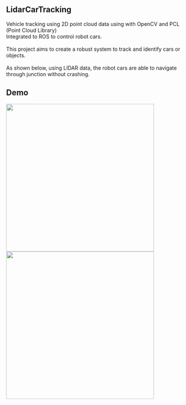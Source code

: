 ## LidarCarTracking
Vehicle tracking using 2D point cloud data using with OpenCV and PCL (Point Cloud Library) <br />
Integrated to ROS to control robot cars. <br /> 
<br />
This project aims to create a robust system to track and identify cars or objects. <br />
<br />
As shown below, using LIDAR data, the robot cars are able to navigate through junction without crashing.

## Demo
<p float="left">
<img src="https://media.giphy.com/media/fsJx47EhhA4HDu85lc/giphy.gif" width="400"/>
<img src="https://media.giphy.com/media/XZ0kGoPJTgm52Y4oTR/giphy.gif" width="400"/>
</p>
